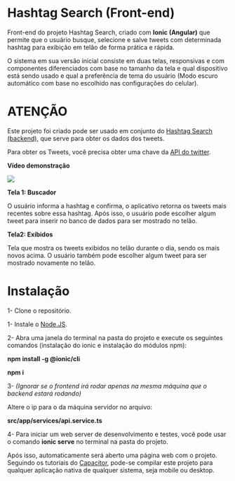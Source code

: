 # Hashtag Search (Front-end)
Front-end do projeto Hashtag Search, criado com **Ionic (Angular)** que permite que o usuário busque, selecione e salve tweets com determinada hashtag para exibição em telão de forma prática e rápida.

O sistema em sua versão inicial consiste em duas telas, responsivas e com componentes diferenciados com base no tamanho da tela e qual dispositivo está sendo usado e qual a preferência de tema do usuário (Modo escuro automático com base no escolhido nas configurações do celular). 

# ATENÇÃO

Este projeto foi criado pode ser usado em conjunto do [Hashtag Search (backend)](https://github.com/arthurrmp/hashtagsearch_backend), que serve para obter os dados dos tweets.

Para obter os Tweets, você precisa obter uma chave da [API do twitter](https://developer.twitter.com).


**Vídeo demonstração**

[![](http://img.youtube.com/vi/sVYyRrcJRqk/0.jpg)](http://www.youtube.com/watch?v=sVYyRrcJRqk "demonstração - Buscador de hashtag")


**Tela 1: Buscador**

O usuário informa a hashtag e confirma, o aplicativo retorna os tweets mais recentes sobre essa hashtag. Após isso, o usuário pode escolher algum tweet para inserir no banco de dados para ser mostrado no telão.

**Tela2: Exibidos**

Tela que mostra os tweets exibidos no telão durante o dia, sendo os mais novos acima. O usuário também pode escolher algum tweet para ser mostrado novamente no telão.

# Instalação

1- Clone o repositório.

1- Instale o [Node.JS](https://nodejs.org/pt-br/).

2- Abra uma janela do terminal na pasta do projeto e execute os seguintes comandos (instalação do ionic e instalação do módulos npm): 

   **npm install -g @ionic/cli**
   
   **npm i**
   
   
3- *(Ignorar se o frontend irá rodar apenas na mesma máquina que o backend estará rodando)* 

   Altere o ip para o da máquina servidor no arquivo: 
   
   **src/app/services/api.service.ts**
   
4- Para iniciar um web server de desenvolvimento e testes, você pode usar o comando **ionic serve** no terminal na pasta do projeto.

Após isso, automaticamente será aberto uma página web com o projeto.
Seguindo os tutoriais do [Capacitor](https://capacitorjs.com), pode-se compilar este projeto para qualquer aplicação nativa de qualquer sistema, seja mobile ou desktop.

   


